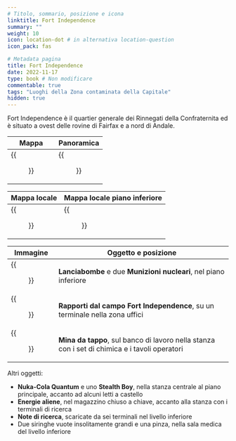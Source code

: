```yaml
---
# Titolo, sommario, posizione e icona
linktitle: Fort Independence
summary: ""
weight: 10
icon: location-dot # in alternativa location-question
icon_pack: fas

# Metadata pagina
title: Fort Independence
date: 2022-11-17
type: book # Non modificare
commentable: true
tags: "Luoghi della Zona contaminata della Capitale"
hidden: true
---
```





Fort Independence è il quartier generale dei Rinnegati della Confraternita ed è situato a ovest delle rovine di Fairfax e a nord di Andale.

| Mappa                                         | Panoramica                                |
| --------------------------------------------- | ----------------------------------------- |
| {{<figure src="Fort_Independence_loc.webp">}} | {{<figure src="Fort_Independence.webp">}} |

| Mappa locale                                      | Mappa locale piano inferiore                  |
| ------------------------------------------------- | --------------------------------------------- |
| {{<figure src="Fort_Independence_loc_map.webp">}} | {{<figure src="Fort_Independence_map.webp">}} |


| Immagine                                                 | Oggetto e posizione                                                                           |
| -------------------------------------------------------- | --------------------------------------------------------------------------------------------- |
| {{<figure src="FI_Miss_Launcher.webp">}}                 | **Lanciabombe** e due **Munizioni nucleari**, nel piano inferiore                             |
| {{<figure src="Fo3_research_notes.webp">}}               | **Rapporti dal campo Fort Independence**, su un terminale nella zona uffici                   |
| {{<figure src="Fort_Independence_bottlecap_mine.webp">}} | **Mina da tappo**, sul banco di lavoro nella stanza con i set di chimica e i tavoli operatori |


Altri oggetti:
- **Nuka-Cola Quantum** e uno **Stealth Boy**, nella stanza centrale al piano principale, accanto ad alcuni letti a castello
- **Energie aliene**, nel magazzino chiuso a chiave, accanto alla stanza con i terminali di ricerca
- **Note di ricerca**, scaricate da sei terminali nel livello inferiore
- Due siringhe vuote insolitamente grandi e una pinza, nella sala medica del livello inferiore

